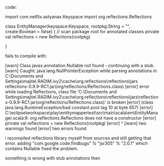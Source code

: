 code:

import com.netflix.astyanax.Keyspace
import org.reflections.Reflections

class EntityManager(keyspace:Keyspace, rootpkg:String = "", create:Boolean = false)
{
   // scan package root for annotated classes
   private val reflections = new Reflections(rootpkg)

}

fails to compile with:

[warn] Class javax.annotation.Nullable not found - continuing with a stub.
[warn] Caught: java.lang.NullPointerException while parsing annotations in C:\Documents and Settings\majitel.RADIM\.ivy2\cache\org.reflections\reflections\jars\
reflections-0.9.9-RC1.jar(org/reflections/Reflections.class)
[error] error while loading Reflections, class file 'C:\Documents and Settings\majitel.RADIM\.ivy2\cache\org.reflections\reflections\jars\reflections-0.9.9-RC1.jar(org/reflections/Reflections.class)' is broken
[error] (class java.lang.RuntimeException/bad constant pool tag 10 at byte 657)
[error] C:\eclipse\workspace\play\entitymappertest\src\main\scala\em\EntityManager.scala:9: org.reflections.Reflections does not have a constructor
[error]    private val reflections = new Reflections(rootpkg)
[error]                              ^
[warn] two warnings found
[error] two errors found

i recompiled reflections library myself from sources and still getting that error.
adding "com.google.code.findbugs" % "jsr305" % "2.0.1" which contains Nullable fixed the problem.

something is wrong with stub annotations then
